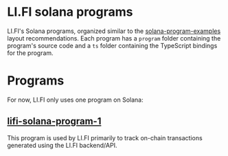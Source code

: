 # LI.FI solana programs
LI.FI's Solana programs, organized similar to the [solana-program-examples](https://github.com/solana-developers/program-examples/tree/main/basics/repository-layout) layout recommendations.
Each program has a `program` folder containing the program's source code 
and a `ts` folder containing the TypeScript bindings for the program.

# Programs
For now, LI.FI only uses one program on Solana:
## [lifi-solana-program-1](./lifi-solana-program-1/README.md)
This program is used by LI.FI primarily to track on-chain transactions generated using the LI.FI backend/API.
